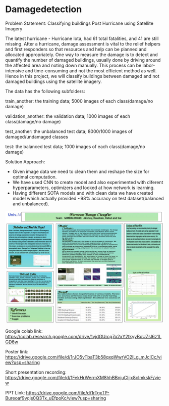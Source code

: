 # Damagedetection
Problem Statement: Classifying buildings Post Hurricane using Satellite Imagery

The latest hurricane - Hurricane Iota, had 61 total fatalities, and 41 are still missing. After a hurricane, damage assessment is vital to the relief helpers and first responders so that resources and help can be planned and allocated appropriately. One way to measure the damage is to detect and quantify the number of damaged buildings, usually done by driving around the affected area and noting down manually. This process can be labor-intensive and time-consuming and not the most efficient method as well. Hence in this project, we will classify buildings between damaged and not damaged buildings using the satellite imagery. 

The data has the following subfolders:

train_another: the training data; 5000 images of each class(damage/no damage)

validation_another: the validation data; 1000 images of each class(damage/no damage)

test_another: the unbalanced test data; 8000/1000 images of damaged/undamaged classes

test: the balanced test data; 1000 images of each class(damage/no damage)

Solution Approach:
* Given image data we need to clean them and reshape the size for optimal computation.
* We have used  CNN to create  model and also experimented with diferent hyperparameters, optimizers and looked at how network is learning.
* Having different SOTA models and with clean data we have created model which actually provided ~98% accuracy on test dataset(balanced and unbalanced).

 ![Poster](image.jpeg)
 
Google colab link: https://colab.research.google.com/drive/1vjdGUrcg7o2xY2tkyyBoUZsI6z1LGD6w

Poster link: https://drive.google.com/file/d/1rJO5vTbaT3b58qxqWwrVO2lLg_mJcICc/view?usp=sharing

Short presentation recording: https://drive.google.com/file/d/1FekHrWermXM8hhBBnjuCIjjx8cImkskF/view

PPT Link: https://drive.google.com/file/d/1rTgxTP-Bureoaf9vqjs0Q3Tx_uEfpoKc/view?usp=sharing
